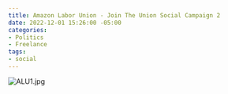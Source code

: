 ```yaml
---
title: Amazon Labor Union - Join The Union Social Campaign 2
date: 2022-12-01 15:26:00 -05:00
categories:
- Politics
- Freelance
tags:
- social
---
```


![ALU1.jpg](/uploads/ALU1.jpg)
